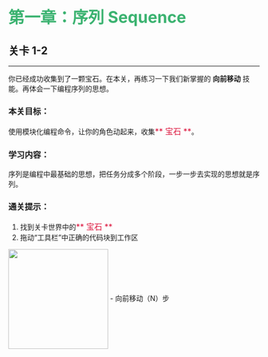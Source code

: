 # <font color=#3CB371 size=6>第一章：序列 Sequence</font>
## 关卡 1-2

------

你已经成功收集到了一颗宝石。在本关，再练习一下我们新掌握的 **向前移动** 技能。再体会一下编程序列的思想。

### 本关目标：
使用模块化编程命令，让你的角色动起来，收集<font color=#DC143C size=3>** 宝石 **</font>。

### 学习内容：
序列是编程中最基础的思想，把任务分成多个阶段，一步一步去实现的思想就是序列。

### 通关提示：
1. 找到关卡世界中的<font color=#DC143C size=3>** 宝石 **</font>
2. 拖动“工具栏”中正确的代码块到工作区
 
<img src="./scene/image/move_forward.png" width = "200" alt="" align=center />
 - 向前移动（N）步